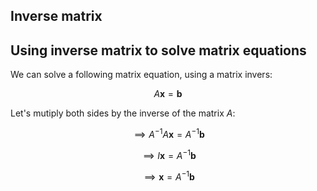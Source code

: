 ## Inverse matrix

## Using inverse matrix to solve matrix equations

We can solve a following matrix equation, using a matrix invers:

$$ A\boldsymbol{x}=\boldsymbol{b} $$

Let's mutiply both sides by the inverse of the matrix $A$:

$$ \implies A^{-1}A\boldsymbol{x} = A^{-1}\boldsymbol{b} $$

$$ \implies I\boldsymbol{x} = A^{-1}\boldsymbol{b} $$

$$ \implies \boldsymbol{x} = A^{-1}\boldsymbol{b} $$
